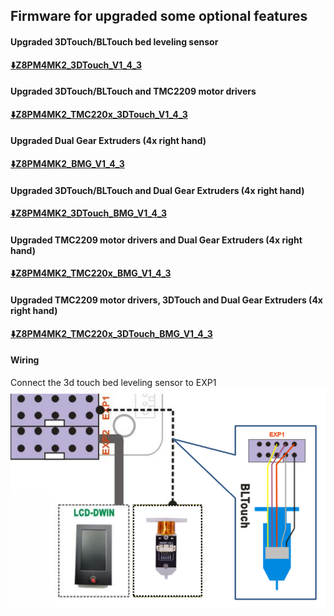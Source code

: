 ## Firmware for upgraded some optional features
#### Upgraded 3DTouch/BLTouch bed leveling sensor 
**[:arrow_down:Z8PM4MK2_3DTouch_V1_4_3](./Z8PM4MK2_3DTouch_V1_4_3.zip)**
#### Upgraded 3DTouch/BLTouch and TMC2209 motor drivers
**[:arrow_down:Z8PM4MK2_TMC220x_3DTouch_V1_4_3](./Z8PM4MK2_TMC220x_3DTouch_V1_4_3.zip)**
#### Upgraded Dual Gear Extruders (4x right hand)
**[:arrow_down:Z8PM4MK2_BMG_V1_4_3](./Z8PM4MK2_BMG_V1_4_3.zip)**
#### Upgraded 3DTouch/BLTouch and Dual Gear Extruders (4x right hand)
**[:arrow_down:Z8PM4MK2_3DTouch_BMG_V1_4_3](./Z8PM4MK2_3DTouch_BMG_V1_4_3.zip)**
#### Upgraded TMC2209 motor drivers and Dual Gear Extruders (4x right hand)
**[:arrow_down:Z8PM4MK2_TMC220x_BMG_V1_4_3](./Z8PM4MK2_TMC220x_BMG_V1_4_3.zip)**
#### Upgraded TMC2209 motor drivers, 3DTouch and Dual Gear Extruders (4x right hand)
**[:arrow_down:Z8PM4MK2_TMC220x_3DTouch_BMG_V1_4_3](./Z8PM4MK2_TMC220x_3DTouch_BMG_V1_4_3.zip)**

#### Wiring
Connect the 3d touch bed leveling sensor to EXP1  
![](Wiring_3DTouch.png)


